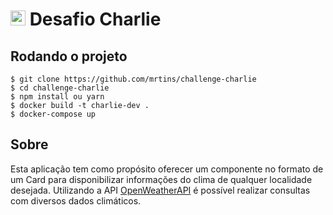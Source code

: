# <img src="https://avatars1.githubusercontent.com/u/7063040?v=4&s=200.jpg" alt="HU" width="24" /> Desafio Charlie

## Rodando o projeto

    $ git clone https://github.com/mrtins/challenge-charlie
    $ cd challenge-charlie
    $ npm install ou yarn
    $ docker build -t charlie-dev .
    $ docker-compose up

## Sobre

  Esta aplicação tem como propósito oferecer um componente no formato de um Card para disponibilizar informações do clima de qualquer localidade desejada. Utilizando a API [OpenWeatherAPI](https://openweathermap.org/api) é possível realizar consultas com diversos dados climáticos.